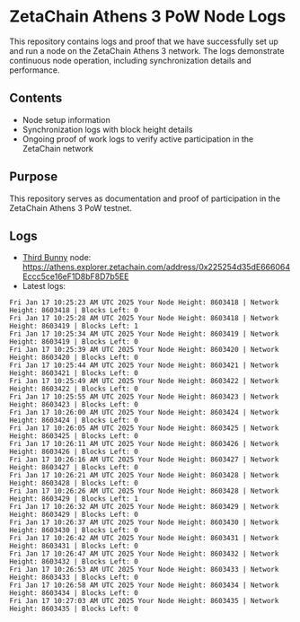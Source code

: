 # ZetaChain Athens 3 PoW Node Logs
This repository contains logs and proof that we have successfully set up and run a node on the ZetaChain Athens 3 network. The logs demonstrate continuous node operation, including synchronization details and performance.

## Contents
- Node setup information
- Synchronization logs with block height details
- Ongoing proof of work logs to verify active participation in the ZetaChain network

## Purpose
This repository serves as documentation and proof of participation in the ZetaChain Athens 3 PoW testnet.

## Logs

- [Third Bunny](https://thirdbunny.xyz/) node: https://athens.explorer.zetachain.com/address/0x225254d35dE666064Eccc5ce16eF1D8bF8D7b5EE
- Latest logs:
```
Fri Jan 17 10:25:23 AM UTC 2025 Your Node Height: 8603418 | Network Height: 8603418 | Blocks Left: 0
Fri Jan 17 10:25:28 AM UTC 2025 Your Node Height: 8603418 | Network Height: 8603419 | Blocks Left: 1
Fri Jan 17 10:25:34 AM UTC 2025 Your Node Height: 8603419 | Network Height: 8603419 | Blocks Left: 0
Fri Jan 17 10:25:39 AM UTC 2025 Your Node Height: 8603420 | Network Height: 8603420 | Blocks Left: 0
Fri Jan 17 10:25:44 AM UTC 2025 Your Node Height: 8603421 | Network Height: 8603421 | Blocks Left: 0
Fri Jan 17 10:25:49 AM UTC 2025 Your Node Height: 8603422 | Network Height: 8603422 | Blocks Left: 0
Fri Jan 17 10:25:55 AM UTC 2025 Your Node Height: 8603423 | Network Height: 8603423 | Blocks Left: 0
Fri Jan 17 10:26:00 AM UTC 2025 Your Node Height: 8603424 | Network Height: 8603424 | Blocks Left: 0
Fri Jan 17 10:26:05 AM UTC 2025 Your Node Height: 8603425 | Network Height: 8603425 | Blocks Left: 0
Fri Jan 17 10:26:11 AM UTC 2025 Your Node Height: 8603426 | Network Height: 8603426 | Blocks Left: 0
Fri Jan 17 10:26:16 AM UTC 2025 Your Node Height: 8603427 | Network Height: 8603427 | Blocks Left: 0
Fri Jan 17 10:26:21 AM UTC 2025 Your Node Height: 8603428 | Network Height: 8603428 | Blocks Left: 0
Fri Jan 17 10:26:26 AM UTC 2025 Your Node Height: 8603428 | Network Height: 8603429 | Blocks Left: 1
Fri Jan 17 10:26:32 AM UTC 2025 Your Node Height: 8603429 | Network Height: 8603429 | Blocks Left: 0
Fri Jan 17 10:26:37 AM UTC 2025 Your Node Height: 8603430 | Network Height: 8603430 | Blocks Left: 0
Fri Jan 17 10:26:42 AM UTC 2025 Your Node Height: 8603431 | Network Height: 8603431 | Blocks Left: 0
Fri Jan 17 10:26:47 AM UTC 2025 Your Node Height: 8603432 | Network Height: 8603432 | Blocks Left: 0
Fri Jan 17 10:26:53 AM UTC 2025 Your Node Height: 8603433 | Network Height: 8603433 | Blocks Left: 0
Fri Jan 17 10:26:58 AM UTC 2025 Your Node Height: 8603434 | Network Height: 8603434 | Blocks Left: 0
Fri Jan 17 10:27:03 AM UTC 2025 Your Node Height: 8603435 | Network Height: 8603435 | Blocks Left: 0
```
